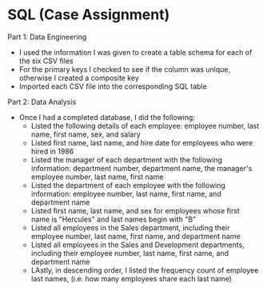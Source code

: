 # SQL (Case Assignment)
Part 1: Data Engineering
- I used the information I was given to create a table schema for each of the six CSV files
- For the primary keys I checked to see if the column was unique, otherwise I created a composite key
- Imported each CSV file into the corresponding SQL table

Part 2: Data Analysis
- Once I had a completed database, I did the following:
    - Listed the following details of each employee: employee number, last name, first name, sex, and salary
    - Listed first name, last name, and hire date for employees who were hired in 1986
    - Listed the manager of each department with the following information: department number, department name, the manager's employee number, last name, first name
    - Listed the department of each employee with the following information: employee number, last name, first name, and department name
    - Listed first name, last name, and sex for employees whose first name is "Hercules" and last names begin with "B"
    - Listed all employees in the Sales department, including their employee number, last name, first name, and department name
    - Listed all employees in the Sales and Development departments, including their employee number, last name, first name, and department name
    - LAstly, in descending order, I listed the frequency count of employee last names, (i.e. how many employees share each last name)
